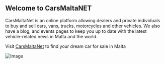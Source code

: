 ## Welcome to CarsMaltaNET

CarsMaltaNet is an online platform allowing dealers and private individuals to buy and sell cars, vans, trucks, motorcycles and other vehicles. We also have a blog, and events pages to keep you up to date with the latest vehicle-related news in Malta and the world.

Visit [CarsMaltaNet](https://www.carsmalta.net/cars-for-sale-malta) to find your dream car for sale in Malta

![Image](https://www.carsmalta.net/img/logo50x50.png)
